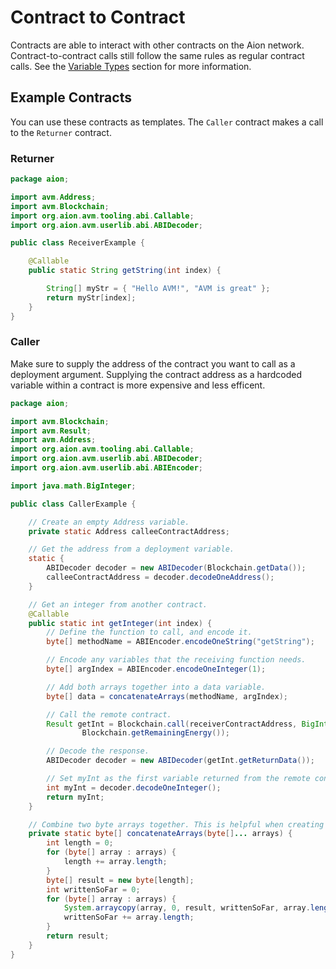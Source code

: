 # Contract to Contract

Contracts are able to interact with other contracts on the Aion network. Contract-to-contract calls still follow the same rules as regular contract calls. See the [Variable Types](aion-virtual-machine/contract-fundamentals/variable-types) section for more information.

## Example Contracts

You can use these contracts as templates. The `Caller` contract makes a call to the `Returner` contract.

### Returner

```java
package aion;

import avm.Address;
import avm.Blockchain;
import org.aion.avm.tooling.abi.Callable;
import org.aion.avm.userlib.abi.ABIDecoder;

public class ReceiverExample {

    @Callable
    public static String getString(int index) {

        String[] myStr = { "Hello AVM!", "AVM is great" };
        return myStr[index];
    }
}
```

### Caller

Make sure to supply the address of the contract you want to call as a deployment argument. Supplying the contract address as a hardcoded variable within a contract is more expensive and less efficent.

```java
package aion;

import avm.Blockchain;
import avm.Result;
import avm.Address;
import org.aion.avm.tooling.abi.Callable;
import org.aion.avm.userlib.abi.ABIDecoder;
import org.aion.avm.userlib.abi.ABIEncoder;

import java.math.BigInteger;

public class CallerExample {

    // Create an empty Address variable.
    private static Address calleeContractAddress;

    // Get the address from a deployment variable.
    static {
        ABIDecoder decoder = new ABIDecoder(Blockchain.getData());
        calleeContractAddress = decoder.decodeOneAddress();
    }

    // Get an integer from another contract.
    @Callable
    public static int getInteger(int index) {
        // Define the function to call, and encode it.
        byte[] methodName = ABIEncoder.encodeOneString("getString");

        // Encode any variables that the receiving function needs.
        byte[] argIndex = ABIEncoder.encodeOneInteger(1);

        // Add both arrays together into a data variable.
        byte[] data = concatenateArrays(methodName, argIndex);

        // Call the remote contract.
        Result getInt = Blockchain.call(receiverContractAddress, BigInteger.valueOf(0), data,
                Blockchain.getRemainingEnergy());

        // Decode the response.
        ABIDecoder decoder = new ABIDecoder(getInt.getReturnData());

        // Set myInt as the first variable returned from the remote contract.
        int myInt = decoder.decodeOneInteger();
        return myInt;
    }

    // Combine two byte arrays together. This is helpful when creating a data variable to send to another contract.
    private static byte[] concatenateArrays(byte[]... arrays) {
        int length = 0;
        for (byte[] array : arrays) {
            length += array.length;
        }
        byte[] result = new byte[length];
        int writtenSoFar = 0;
        for (byte[] array : arrays) {
            System.arraycopy(array, 0, result, writtenSoFar, array.length);
            writtenSoFar += array.length;
        }
        return result;
    }
}
```
